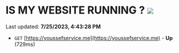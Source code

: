 # IS MY WEBSITE RUNNING ? [![](https://img.shields.io/static/v1?label=Sponsor&message=%E2%9D%A4&logo=GitHub&color=%23fe8e86)](https://github.com/sponsors/<username>)

Last updated: **7/25/2023, 4:43:28 PM**

- `GET` [https://youssefservice.me](https://youssefservice.me) - **Up** (729ms)

